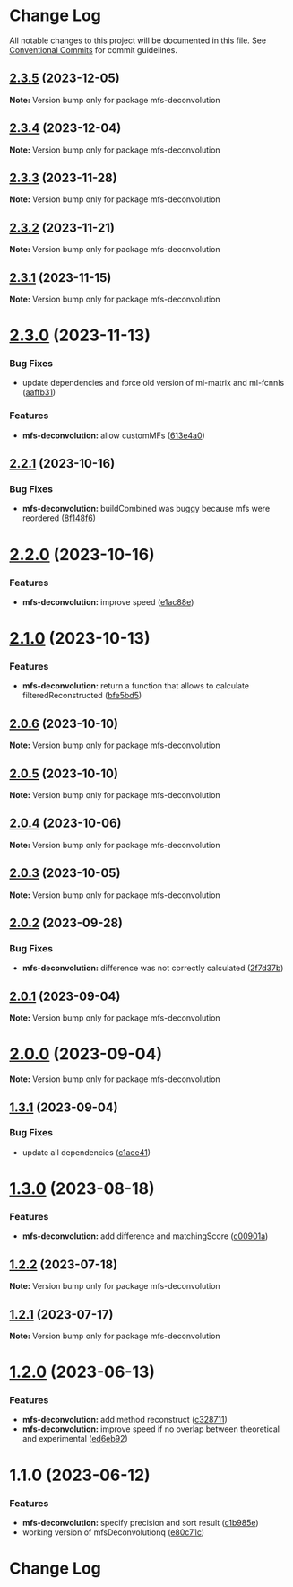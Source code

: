 # Change Log

All notable changes to this project will be documented in this file.
See [Conventional Commits](https://conventionalcommits.org) for commit guidelines.

## [2.3.5](https://github.com/cheminfo/mass-tools/compare/mfs-deconvolution@2.3.4...mfs-deconvolution@2.3.5) (2023-12-05)

**Note:** Version bump only for package mfs-deconvolution





## [2.3.4](https://github.com/cheminfo/mass-tools/compare/mfs-deconvolution@2.3.3...mfs-deconvolution@2.3.4) (2023-12-04)

**Note:** Version bump only for package mfs-deconvolution





## [2.3.3](https://github.com/cheminfo/mass-tools/compare/mfs-deconvolution@2.3.2...mfs-deconvolution@2.3.3) (2023-11-28)

**Note:** Version bump only for package mfs-deconvolution





## [2.3.2](https://github.com/cheminfo/mass-tools/compare/mfs-deconvolution@2.3.1...mfs-deconvolution@2.3.2) (2023-11-21)

**Note:** Version bump only for package mfs-deconvolution





## [2.3.1](https://github.com/cheminfo/mass-tools/compare/mfs-deconvolution@2.3.0...mfs-deconvolution@2.3.1) (2023-11-15)

**Note:** Version bump only for package mfs-deconvolution





# [2.3.0](https://github.com/cheminfo/mass-tools/compare/mfs-deconvolution@2.2.1...mfs-deconvolution@2.3.0) (2023-11-13)


### Bug Fixes

* update dependencies and force old version of ml-matrix and ml-fcnnls ([aaffb31](https://github.com/cheminfo/mass-tools/commit/aaffb31aea9db1855ac5f1587456b411e8c85ba3))


### Features

* **mfs-deconvolution:** allow customMFs ([613e4a0](https://github.com/cheminfo/mass-tools/commit/613e4a0f54d9884646987e15c0d70a0a3689b1f0))





## [2.2.1](https://github.com/cheminfo/mass-tools/compare/mfs-deconvolution@2.2.0...mfs-deconvolution@2.2.1) (2023-10-16)


### Bug Fixes

* **mfs-deconvolution:** buildCombined was buggy because mfs were reordered ([8f148f6](https://github.com/cheminfo/mass-tools/commit/8f148f62dd837caa45537b9d74422b3a3a1adfcd))





# [2.2.0](https://github.com/cheminfo/mass-tools/compare/mfs-deconvolution@2.1.0...mfs-deconvolution@2.2.0) (2023-10-16)


### Features

* **mfs-deconvolution:** improve speed ([e1ac88e](https://github.com/cheminfo/mass-tools/commit/e1ac88eb69ab6549956d3ba613c0e333ff720e30))





# [2.1.0](https://github.com/cheminfo/mass-tools/compare/mfs-deconvolution@2.0.6...mfs-deconvolution@2.1.0) (2023-10-13)


### Features

* **mfs-deconvolution:** return a function that allows to calculate filteredReconstructed ([bfe5bd5](https://github.com/cheminfo/mass-tools/commit/bfe5bd5df0d4b6dc4782f08957f35589e5ec8090))





## [2.0.6](https://github.com/cheminfo/mass-tools/compare/mfs-deconvolution@2.0.5...mfs-deconvolution@2.0.6) (2023-10-10)

**Note:** Version bump only for package mfs-deconvolution





## [2.0.5](https://github.com/cheminfo/mass-tools/compare/mfs-deconvolution@2.0.4...mfs-deconvolution@2.0.5) (2023-10-10)

**Note:** Version bump only for package mfs-deconvolution





## [2.0.4](https://github.com/cheminfo/mass-tools/compare/mfs-deconvolution@2.0.3...mfs-deconvolution@2.0.4) (2023-10-06)

**Note:** Version bump only for package mfs-deconvolution





## [2.0.3](https://github.com/cheminfo/mass-tools/compare/mfs-deconvolution@2.0.2...mfs-deconvolution@2.0.3) (2023-10-05)

**Note:** Version bump only for package mfs-deconvolution





## [2.0.2](https://github.com/cheminfo/mass-tools/compare/mfs-deconvolution@2.0.1...mfs-deconvolution@2.0.2) (2023-09-28)


### Bug Fixes

* **mfs-deconvolution:** difference was not correctly calculated ([2f7d37b](https://github.com/cheminfo/mass-tools/commit/2f7d37b0d7f5e28d7ec35143567ec714dfb8666c))





## [2.0.1](https://github.com/cheminfo/mass-tools/compare/mfs-deconvolution@1.3.1...mfs-deconvolution@2.0.1) (2023-09-04)

**Note:** Version bump only for package mfs-deconvolution





# [2.0.0](https://github.com/cheminfo/mass-tools/compare/mfs-deconvolution@1.3.1...mfs-deconvolution@2.0.0) (2023-09-04)

**Note:** Version bump only for package mfs-deconvolution





## [1.3.1](https://github.com/cheminfo/mass-tools/compare/mfs-deconvolution@1.3.0...mfs-deconvolution@1.3.1) (2023-09-04)


### Bug Fixes

* update all dependencies ([c1aee41](https://github.com/cheminfo/mass-tools/commit/c1aee417d98ee83caf88489dc60db7ee449c744e))





# [1.3.0](https://github.com/cheminfo/mass-tools/compare/mfs-deconvolution@1.2.2...mfs-deconvolution@1.3.0) (2023-08-18)


### Features

* **mfs-deconvolution:** add difference and matchingScore ([c00901a](https://github.com/cheminfo/mass-tools/commit/c00901a4dc17d39bc116cd9f980a7058aa2abdcf))





## [1.2.2](https://github.com/cheminfo/mass-tools/compare/mfs-deconvolution@1.2.1...mfs-deconvolution@1.2.2) (2023-07-18)

**Note:** Version bump only for package mfs-deconvolution





## [1.2.1](https://github.com/cheminfo/mass-tools/compare/mfs-deconvolution@1.2.0...mfs-deconvolution@1.2.1) (2023-07-17)

**Note:** Version bump only for package mfs-deconvolution





# [1.2.0](https://github.com/cheminfo/mass-tools/compare/mfs-deconvolution@1.1.0...mfs-deconvolution@1.2.0) (2023-06-13)


### Features

* **mfs-deconvolution:** add method reconstruct ([c328711](https://github.com/cheminfo/mass-tools/commit/c328711e0ea719a6de9a955c0a45354fa0c20cea))
* **mfs-deconvolution:** improve speed if no overlap between theoretical and experimental ([ed6eb92](https://github.com/cheminfo/mass-tools/commit/ed6eb921e3c969a17930f40c59fe5e88d9228769))





# 1.1.0 (2023-06-12)


### Features

* **mfs-deconvolution:** specify precision and sort result ([c1b985e](https://github.com/cheminfo/mass-tools/commit/c1b985e35bc563c3d89100b8f37c28a57731bf96))
* working version of mfsDeconvolutionq ([e80c71c](https://github.com/cheminfo/mass-tools/commit/e80c71c72455b07623796362788757984c12087b))





# Change Log
